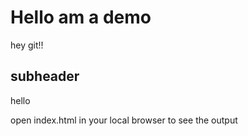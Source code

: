 # Hello am a demo

hey git!!


## subheader 

hello 


open index.html in your local browser to see the output